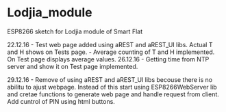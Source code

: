 # Lodjia_module
ESP8266 sketch for Lodjia module of Smart Flat

22.12.16 - Test web page added using aREST and aREST_UI libs. Actual T and H shows on Tests page.
	 - Average counting of T and H implemented. On Test page displays average values.
26.12.16 - Getting time from NTP server and show it on Test page implemented.

29.12.16 - Remove of using aREST and aREST_UI libs becouse there is no abilitu to ajust webpage. Instead of this start using ESP8266WebServer lib and cretae functions to generate web page and handle request from client. Add cuntrol of PIN using html buttons.